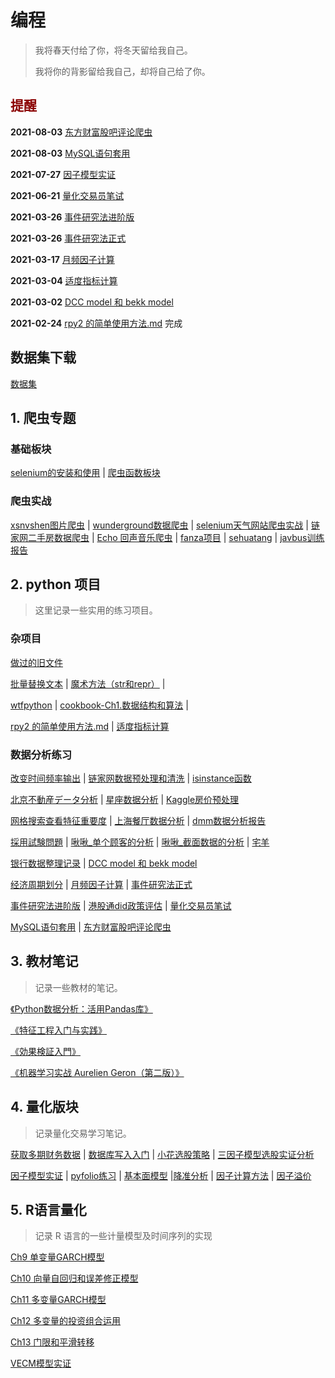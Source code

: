 # 编程

> 我将春天付给了你，将冬天留给我自己。
>
> 我将你的背影留给我自己，却将自己给了你。



## <font color='darkred'>提醒</font>

**2021-08-03** [东方财富股吧评论爬虫](practice/东方财富股吧评论爬虫.md)

**2021-08-03** [MySQL语句套用](practice/MySQL语句套用.md)

**2021-07-27** [因子模型实证](因子模型实证/README)

**2021-06-21** [量化交易员笔试](practice/量化交易员笔试.md)

**2021-03-26** [事件研究法进阶版](practice/事件研究法进阶版.md)

**2021-03-26** [事件研究法正式](practice/事件研究法正式.md)

**2021-03-17** [月频因子计算](practice/五个因子计算.md)

**2021-03-04** [适度指标计算](practice/适度指标计算.md)

**2021-03-02** [DCC model 和 bekk model](practice/分析报告2.md)

**2021-02-24** [rpy2 的简单使用方法.md](practice/rpy2的简单使用方法.md) 完成



## 数据集下载

[数据集](dataset.md)



## 1. 爬虫专题

### 基础板块

[selenium的安装和使用](scrape/selenium的安装和使用.md) | [爬虫函数板块](scrape/爬虫函数板块.md)

### 爬虫实战

[xsnvshen图片爬虫](scrape/图片爬虫xsnvshen.md) | [wunderground数据爬虫](scrape/数据爬虫.md) | [selenium天气网站爬虫实战](scrape/selenium天气网站爬虫实战.md) | [链家网二手房数据爬虫](scrape/链家网二手房数据爬虫.md) | [Echo 回声音乐爬虫](scrape/Echo回声音乐爬虫.md) | [fanza项目](scrape/fanza项目.md) | [sehuatang](scrape/sehuatang.md) | [javbus训练报告](scrape/for_javbus.md)



## 2. python 项目

> 这里记录一些实用的练习项目。

### 杂项目

[做过的旧文件](practice/mytest.md)



[批量替换文本](pythonproject/批量替换文本.md) | [魔术方法（str和repr）](pythonproject/魔术方法（__str__和__repr__）.md) | 

[wtfpython](pythonproject/wtfpython.md) | [cookbook-Ch1.数据结构和算法](cookbook/ch1.md) |

[rpy2 的简单使用方法.md](practice/rpy2的简单使用方法.md)  | [适度指标计算](practice/适度指标计算.md)



### 数据分析练习

[改变时间频率输出](pythonproject/改变时间频率输出.md) | [链家网数据预处理和清洗](pythonproject/链家网数据预处理和清洗.md) | [isinstance函数](pythonproject/isinstance函数.md)  

[北京不動産データ分析](pythonproject/peking.md) | [星座数据分析](pythonproject/星座数据分析.md) | [Kaggle房价预处理](practice/comprehensive-data-exploration-with-python.md)

[网格搜索查看特征重要度](pythonproject/网格搜索查看特征重要度.md) | [上海餐厅数据分析](practice/上海餐厅数据分析.md) | [dmm数据分析报告](practice/dmm数据分析报告-01.md)

[採用試験問題](practice/採用試験問題_v031.md) | [啾啾_单个顾客的分析](kehu/jiujiu/单个顾客的分析.md) | [啾啾_截面数据的分析](kehu/jiujiu/截面数据的分析.md) | [宅羊](kehu/宅羊.md)

[银行数据整理记录](practice/银行数据整理记录.md) | [DCC model 和 bekk model](practice/分析报告2.md)

[经济周期划分](practice/经济周期划分.md) | [月频因子计算](practice/五个因子计算.md) | [事件研究法正式](practice/事件研究法正式.md)

[事件研究法进阶版](practice/事件研究法进阶版.md) | [港股通did政策评估](practice/港股通did政策评估.md) | [量化交易员笔试](practice/量化交易员笔试.md)

[MySQL语句套用](practice/MySQL语句套用.md) | [东方财富股吧评论爬虫](practice/东方财富股吧评论爬虫.md)





## 3. 教材笔记

> 记录一些教材的笔记。

[《Python数据分析：活用Pandas库》](pandasforeveryone/README)

[《特征工程入门与实践》](FeatureEngineering/README)

[《効果検証入門》](cibook-python-master/README)

[《机器学习实战 Aurelien Geron（第二版）》](机器学习实战/README)



## 4. 量化版块

> 记录量化交易学习笔记。

[获取多期财务数据](quant策略/获取多期财务数据.md) | [数据库写入入门](practice/数据库写入入门.md) | [小花选股策略](practice/小花选股策略.md) | [三因子模型选股实证分析](practice/三因子模型.md)

[因子模型实证](因子模型实证/README) | [pyfolio练习](practice/pyfolio练习.md) | [基本面模型](practice/基本面模型.md) |[降准分析](practice/降准分析.md) | [因子计算方法](practice/因子计算方法.md) | [因子溢价](practice/因子溢价.md)







## 5. R语言量化

> 记录 R 语言的一些计量模型及时间序列的实现

[Ch9 单变量GARCH模型](quantinr/Ch9单变量GARCH模型.md)

[Ch10 向量自回归和误差修正模型](quantinr/Ch10向量自回归和误差修正模型.md)

[Ch11 多变量GARCH模型](quantinr/Ch11多变量GARCH模型.md)

[Ch12 多变量的投资组合运用](quantinr/Ch12多变量的投资组合运用.md)

[Ch13 门限和平滑转移](quantinr/Ch13门限和平滑转移.md)

[VECM模型实证](quantinr/VECM模型实证.md)


